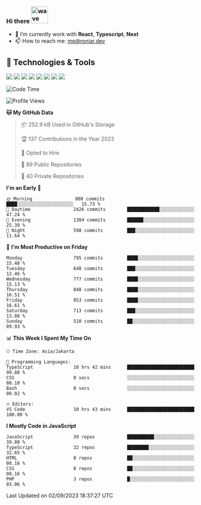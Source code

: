 ### Hi there <img src="https://i.ibb.co/q0Hx1KK/wave.gif" alt="wave" width="45px">

- 🌱 I’m currently work with **React**, **Typescript**, **Next**
- 📫 How to reach me: me@roniar.dev

## 🔧 Technologies & Tools

![](https://img.shields.io/badge/OS-Linux-informational?style=flat&logo=linux&logoColor=white&color=2bbc8a)
![](https://img.shields.io/badge/OS-Windows-informational?style=flat&logo=windows&logoColor=white&color=2bbc8a)
![](https://img.shields.io/badge/Code-JavaScript-informational?style=flat&logo=javascript&logoColor=white&color=2bbc8a)
![](https://img.shields.io/badge/Code-Golang-informational?style=flat&logo=go&logoColor=white&color=2bbc8a)
![](https://img.shields.io/badge/Code-React-informational?style=flat&logo=react&logoColor=white&color=2bbc8a)
![](https://img.shields.io/badge/Code-Next-informational?style=flat&logo=next.js&logoColor=white&color=2bbc8a)
![](https://img.shields.io/badge/Shell-Bash-informational?style=flat&logo=gnu-bash&logoColor=white&color=2bbc8a)
![](https://img.shields.io/badge/Tools-Docker-informational?style=flat&logo=docker&logoColor=white&color=2bbc8a)

<!--START_SECTION:waka-->
![Code Time](http://img.shields.io/badge/Code%20Time-1%2C507%20hrs%2017%20mins-blue)

![Profile Views](http://img.shields.io/badge/Profile%20Views-1-blue)

**🐱 My GitHub Data** 

> 📦 252.9 kB Used in GitHub's Storage 
 > 
> 🏆 137 Contributions in the Year 2023
 > 
> 💼 Opted to Hire
 > 
> 📜 89 Public Repositories 
 > 
> 🔑 40 Private Repositories 
 > 
**I'm an Early 🐤** 

```text
🌞 Morning                808 commits         ████░░░░░░░░░░░░░░░░░░░░░   15.73 % 
🌆 Daytime                2426 commits        ████████████░░░░░░░░░░░░░   47.24 % 
🌃 Evening                1304 commits        ██████░░░░░░░░░░░░░░░░░░░   25.39 % 
🌙 Night                  598 commits         ███░░░░░░░░░░░░░░░░░░░░░░   11.64 % 
```
📅 **I'm Most Productive on Friday** 

```text
Monday                   795 commits         ████░░░░░░░░░░░░░░░░░░░░░   15.48 % 
Tuesday                  640 commits         ███░░░░░░░░░░░░░░░░░░░░░░   12.46 % 
Wednesday                777 commits         ████░░░░░░░░░░░░░░░░░░░░░   15.13 % 
Thursday                 848 commits         ████░░░░░░░░░░░░░░░░░░░░░   16.51 % 
Friday                   853 commits         ████░░░░░░░░░░░░░░░░░░░░░   16.61 % 
Saturday                 713 commits         ███░░░░░░░░░░░░░░░░░░░░░░   13.88 % 
Sunday                   510 commits         ██░░░░░░░░░░░░░░░░░░░░░░░   09.93 % 
```


📊 **This Week I Spent My Time On** 

```text
🕑︎ Time Zone: Asia/Jakarta

💬 Programming Languages: 
TypeScript               10 hrs 42 mins      █████████████████████████   99.88 % 
CSS                      0 secs              ░░░░░░░░░░░░░░░░░░░░░░░░░   00.10 % 
Bash                     0 secs              ░░░░░░░░░░░░░░░░░░░░░░░░░   00.02 % 

🔥 Editors: 
VS Code                  10 hrs 43 mins      █████████████████████████   100.00 % 
```

**I Mostly Code in JavaScript** 

```text
JavaScript               39 repos            ██████████░░░░░░░░░░░░░░░   39.80 % 
TypeScript               32 repos            ████████░░░░░░░░░░░░░░░░░   32.65 % 
HTML                     8 repos             ██░░░░░░░░░░░░░░░░░░░░░░░   08.16 % 
CSS                      8 repos             ██░░░░░░░░░░░░░░░░░░░░░░░   08.16 % 
PHP                      3 repos             █░░░░░░░░░░░░░░░░░░░░░░░░   03.06 % 
```




 Last Updated on 02/09/2023 18:37:27 UTC
<!--END_SECTION:waka-->
